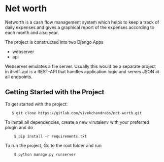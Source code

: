 # Net worth

Networth is a cash flow management system which helps to keep a track of daily expenses and gives a graphical report of the expenses according to each month and also year.

The project is constructed into two Django Apps

*  webserver
*  api

Webserver emulates a file server. Usually this would be a separate project in itself. api is a REST-API that handles application logic and serves JSON at all endpoints.


## Getting Started with the Project

To get started with the project:

       $ git clone https://gitlab.com/vivekchandrabs/net-worth.git

To install all dependencies, create a new virutalenv with your preferred plugin and do
    
        $ pip install -r requirements.txt

To run the project, Go to the root folder and run

        $ python manage.py runserver
        
    
